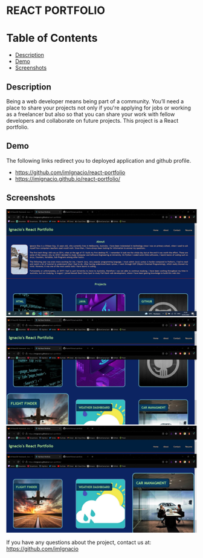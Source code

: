 # REACT PORTFOLIO

# Table of Contents

- [Description](#Description)
- [Demo](#Demo)
- [Screenshots](#Screenshots)

## Description

Being a web developer means being part of a community. You’ll need a place to share your projects not only if you're applying for jobs or working as a freelancer but also so that you can share your work with fellow developers and collaborate on future projects. This project is a React portfolio.

## Demo

The following links redirect you to deployed application and github profile.

- https://github.com/imIgnacio/react-portfolio
- https://imignacio.github.io/react-portfolio/


## Screenshots

![Image](./public/screenshots/screenshot1.jpg)
![Image](./public/screenshots/screenshot2.jpg)
![Image](./public/screenshots/screenshot3.jpg)

If you have any questions about the project, contact us at: https://github.com/imIgnacio

